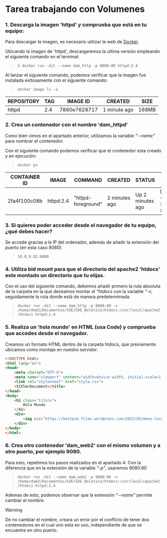 # Tarea trabajando con Volumenes

### **1. Descarga la imagen 'httpd' y comprueba que está en tu equipo:**

Para descargar la imagen, es necesario utilizar la web de [Docker](https://hub.docker.com/_/httpd).

Ubicando la imagen de 'httpd', descargaremos la ultima versión empleando el siguiente comando en el terminal:

> `$ docker run -dit --name dam_http -p 8080:80 httpd:2.4`

Al lanzar el siguiente comando, podemos verificar que la imagen fue instalada exitosamente con el siguiente comando:

>`docker image ls -a`

| REPOSITORY  | TAG | IMAGE ID | CREATED | SIZE |
|-------------|-----|----------|---------|------|
|httpd        |2.4  |7860e7628717|1 minute ago| 168MB|

### **2. Crea un contenedor con el nombre 'dam_httpd'**

Como bien vimos en el apartado anterior, utilizamos la variable *"--name"* para nombrar el contenedor.

Con el siguiente comando podemos verificar que el contenedor esta creado y en ejecución:

>`docker ps`

| CONTAINER ID  | IMAGE | COMMAND | CREATED | STATUS | PORTS | NAMES |
|---------------|-------|---------|---------|--------|------|-------|
|2fa4f100c08b   |httpd:2.4 | "httpd-foreground"| 2 minutes ago    | Up 2 minutes ago   | 0.0.0.0:80->80/tcp, :::80->80/tcp | dam_httpd |

### 3. Si quieres poder acceder desde el navegador de tu equipo, ¿qué debes hacer?

Se accede gracias a la IP del ordenador, además de añadir la extensión del puerto (en esta caso 8080).

>`10.0.9.82:8080`

### 4. Utiliza bid mount para que el directorio del apache2 'htdocs' este montado un directorio que tu elijas.

Con el uso del siguiente comando, debemos añadir primero la ruta absoluta de la carpeta en la que deseamos montar el *"htdocs* con la variable *"-v*, seguidamente la ruta donde está de manera predeterminada

>`docker run -dit --name dam_http -p 8080:80 -v /home/dam2/Documentos/SXE/SXE_Boletin2/htdocs:/usr/local/apache2/htdocs httpd:2.4`

### 5. Realiza un 'hola mundo' en HTML (usa Code) y comprueba que accedes desde el navegador.

Creamos un formato HTML dentro de la carpeta htdocs, que previamente ubicamos como montaje en nuestro servidor.

```html
<!DOCTYPE html>
<html lang="en">
<head>
    <meta charset="UTF-8">
    <meta name="viewport" content="width=device-width, initial-scale=1.0">
    <link rel="stylesheet" href="style.css">
    <title>Document</title>
</head>
<body>
    <h1 class="titulo">
        Hola Mundo
    </h1>
    <div>
        <img src="https://bestpsb.files.wordpress.com/2022/03/mono-loco.png?w=340" alt="" srcset="">
    </div>
</body>
</html>
```

### 6. Crea otro contenedor 'dam_web2' con el mismo volumen y a otro puerto, por ejemplo 9080.

Para esto, repetimos los pasos realizados en el apartado 4. Con la diferencia que en la extensión de la variable *"-p"*, usaremos 9080:80

>`docker run -dit --name dam_web2 -p 9080:80 -v /home/dam2/Documentos/SXE/SXE_Boletin2/htdocs:/usr/local/apache2/htdocs httpd:2.4`

Ademas de esto, podemos observar que la extensión *"--name"* permite cambiar el nombre.

> [!WARNING]  
> De no cambiar el nombre, creara un error por el conflicto de tener dos contenedores en el cual uno esta en uso, independiente de que se encuentre en otro puerto.